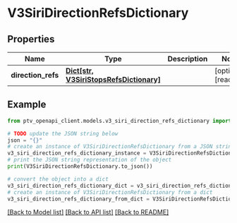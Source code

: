 # V3SiriDirectionRefsDictionary


## Properties

Name | Type | Description | Notes
------------ | ------------- | ------------- | -------------
**direction_refs** | [**Dict[str, V3SiriStopsRefsDictionary]**](V3SiriStopsRefsDictionary.md) |  | [optional] [readonly] 

## Example

```python
from ptv_openapi_client.models.v3_siri_direction_refs_dictionary import V3SiriDirectionRefsDictionary

# TODO update the JSON string below
json = "{}"
# create an instance of V3SiriDirectionRefsDictionary from a JSON string
v3_siri_direction_refs_dictionary_instance = V3SiriDirectionRefsDictionary.from_json(json)
# print the JSON string representation of the object
print(V3SiriDirectionRefsDictionary.to_json())

# convert the object into a dict
v3_siri_direction_refs_dictionary_dict = v3_siri_direction_refs_dictionary_instance.to_dict()
# create an instance of V3SiriDirectionRefsDictionary from a dict
v3_siri_direction_refs_dictionary_from_dict = V3SiriDirectionRefsDictionary.from_dict(v3_siri_direction_refs_dictionary_dict)
```
[[Back to Model list]](../README.md#documentation-for-models) [[Back to API list]](../README.md#documentation-for-api-endpoints) [[Back to README]](../README.md)


